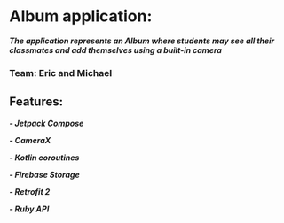 # Album application:
**_The application represents an Album where students may see all their classmates and add themselves using a built-in camera_**
### Team: Eric and Michael 
## Features:
**_- Jetpack Compose_**

**_- CameraX_**

**_- Kotlin coroutines_**

**_- Firebase Storage_**

**_- Retrofit 2_**

**_- Ruby API_**